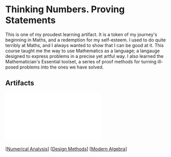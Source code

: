 # Thinking Numbers. Proving Statements

This is one of my proudest learning artifact. It is a token of my journey's beginning in Maths, and a redemption for my self-esteem. I used to do quite terribly at Maths, and I always wanted to show that I can be good at it. This course taught me the way to use Mathematics as a language; a langauge designed to express problems in a precise yet artful way. I also learned the Mathematician's Essential toolset, a series of proof methods for turning ill-posed problems into the ones we have solved.

## Artifacts

![](../pdfs/MATH_300.pdf)

[[Numerical Analysis]]
[[Design Methods]]
[[Modern Algebra]]

[//begin]: # "Autogenerated link references for markdown compatibility"
[Numerical Analysis]: <Numerical Analysis.md> "Numbers and Magic"
[Design Methods]: <../INFO/Design Methods.md> "Designing Again"
[Modern Algebra]: <Modern Algebra.md> "Groups and Rings"
[//end]: # "Autogenerated link references"
